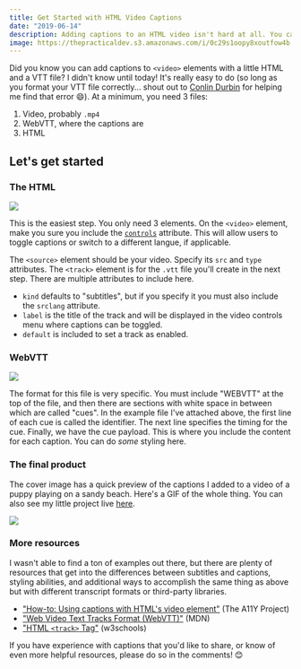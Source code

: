 ```yaml
---
title: Get Started with HTML Video Captions
date: "2019-06-14"
description: Adding captions to an HTML video isn't hard at all. You can get a mini project together in just a few minutes.
image: https://thepracticaldev.s3.amazonaws.com/i/0c29s1oopy8xoutfow4b.gif
---
```


Did you know you can add captions to `<video>` elements with a little HTML and a VTT file? I didn't know until today! It's really easy to do (so long as you format your VTT file correctly... shout out to [Conlin Durbin](https://twitter.com/CallMeWuz) for helping me find that error 😄). At a minimum, you need 3 files:

1. Video, probably `.mp4`
2. WebVTT, where the captions are
3. HTML

## Let's get started

### The HTML

![](https://thepracticaldev.s3.amazonaws.com/i/rpz0edrfb6otzqfuxlnz.png)

This is the easiest step. You only need 3 elements. On the `<video>` element, make you sure you include the [`controls`](https://www.w3schools.com/tags/att_video_controls.asp) attribute. This will allow users to toggle captions or switch to a different langue, if applicable.

The `<source>` element should be your video. Specify its `src` and `type` attributes. The `<track>` element is for the `.vtt` file you'll create in the next step. There are multiple attributes to include here.

- `kind` defaults to "subtitles", but if you specify it you must also include the `srclang` attribute.
- `label` is the title of the track and will be displayed in the video controls menu where captions can be toggled.
- `default` is included to set a track as enabled.

### WebVTT

![](https://thepracticaldev.s3.amazonaws.com/i/1fzurld4xwpnzy3x5nsw.png)

The format for this file is very specific. You must include "WEBVTT" at the top of the file, and then there are sections with white space in between which are called "cues". In the example file I've attached above, the first line of each cue is called the identifier. The next line specifies the timing for the cue. Finally, we have the cue payload. This is where you include the content for each caption. You can do _some_ styling here.

### The final product

The cover image has a quick preview of the captions I added to a video of a puppy playing on a sandy beach. Here's a GIF of the whole thing. You can also see my little project live [here](https://ashleemboyer.github.io/video-captions/).

![](https://thepracticaldev.s3.amazonaws.com/i/0c29s1oopy8xoutfow4b.gif)

### More resources

I wasn't able to find a ton of examples out there, but there are plenty of resources that get into the differences between subtitles and captions, styling abilities, and additional ways to accomplish the same thing as above but with different transcript formats or third-party libraries.

- ["How-to: Using captions with HTML's video element"](https://a11yproject.com/posts/using-caption-services-with-html5-video/) (The A11Y Project)
- ["Web Video Text Tracks Format (WebVTT)"](https://developer.mozilla.org/en-US/docs/Web/API/WebVTT_API) (MDN)
- ["HTML `<track>` Tag"](https://www.w3schools.com/tags/tag_track.asp) (w3schools)

If you have experience with captions that you'd like to share, or know of even more helpful resources, please do so in the comments! 😊
